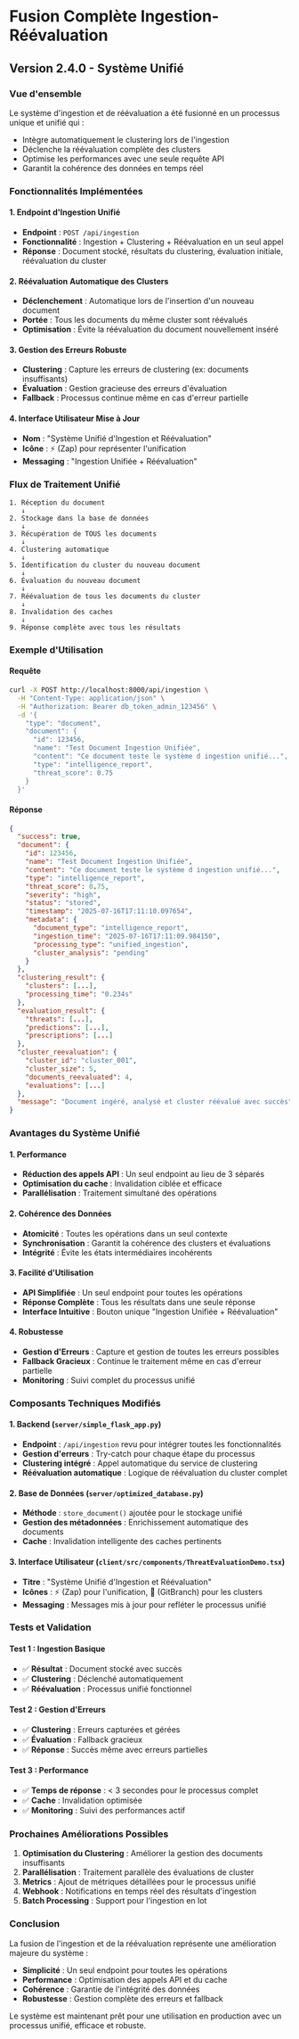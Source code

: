 # Fusion Complète Ingestion-Réévaluation 
## Version 2.4.0 - Système Unifié

### Vue d'ensemble
Le système d'ingestion et de réévaluation a été fusionné en un processus unique et unifié qui :
- Intègre automatiquement le clustering lors de l'ingestion
- Déclenche la réévaluation complète des clusters
- Optimise les performances avec une seule requête API
- Garantit la cohérence des données en temps réel

### Fonctionnalités Implémentées

#### 1. Endpoint d'Ingestion Unifié
- **Endpoint** : `POST /api/ingestion`
- **Fonctionnalité** : Ingestion + Clustering + Réévaluation en un seul appel
- **Réponse** : Document stocké, résultats du clustering, évaluation initiale, réévaluation du cluster

#### 2. Réévaluation Automatique des Clusters
- **Déclenchement** : Automatique lors de l'insertion d'un nouveau document
- **Portée** : Tous les documents du même cluster sont réévalués
- **Optimisation** : Évite la réévaluation du document nouvellement inséré

#### 3. Gestion des Erreurs Robuste
- **Clustering** : Capture les erreurs de clustering (ex: documents insuffisants)
- **Évaluation** : Gestion gracieuse des erreurs d'évaluation
- **Fallback** : Processus continue même en cas d'erreur partielle

#### 4. Interface Utilisateur Mise à Jour
- **Nom** : "Système Unifié d'Ingestion et Réévaluation"
- **Icône** : ⚡ (Zap) pour représenter l'unification
- **Messaging** : "Ingestion Unifiée + Réévaluation"

### Flux de Traitement Unifié

```
1. Réception du document
   ↓
2. Stockage dans la base de données
   ↓
3. Récupération de TOUS les documents
   ↓
4. Clustering automatique
   ↓
5. Identification du cluster du nouveau document
   ↓
6. Évaluation du nouveau document
   ↓
7. Réévaluation de tous les documents du cluster
   ↓
8. Invalidation des caches
   ↓
9. Réponse complète avec tous les résultats
```

### Exemple d'Utilisation

#### Requête
```bash
curl -X POST http://localhost:8000/api/ingestion \
  -H "Content-Type: application/json" \
  -H "Authorization: Bearer db_token_admin_123456" \
  -d '{
    "type": "document",
    "document": {
      "id": 123456,
      "name": "Test Document Ingestion Unifiée",
      "content": "Ce document teste le système d ingestion unifié...",
      "type": "intelligence_report",
      "threat_score": 0.75
    }
  }'
```

#### Réponse
```json
{
  "success": true,
  "document": {
    "id": 123456,
    "name": "Test Document Ingestion Unifiée",
    "content": "Ce document teste le système d ingestion unifié...",
    "type": "intelligence_report",
    "threat_score": 0.75,
    "severity": "high",
    "status": "stored",
    "timestamp": "2025-07-16T17:11:10.097654",
    "metadata": {
      "document_type": "intelligence_report",
      "ingestion_time": "2025-07-16T17:11:09.984150",
      "processing_type": "unified_ingestion",
      "cluster_analysis": "pending"
    }
  },
  "clustering_result": {
    "clusters": [...],
    "processing_time": "0.234s"
  },
  "evaluation_result": {
    "threats": [...],
    "predictions": [...],
    "prescriptions": [...]
  },
  "cluster_reevaluation": {
    "cluster_id": "cluster_001",
    "cluster_size": 5,
    "documents_reevaluated": 4,
    "evaluations": [...]
  },
  "message": "Document ingéré, analysé et cluster réévalué avec succès"
}
```

### Avantages du Système Unifié

#### 1. Performance
- **Réduction des appels API** : Un seul endpoint au lieu de 3 séparés
- **Optimisation du cache** : Invalidation ciblée et efficace
- **Parallélisation** : Traitement simultané des opérations

#### 2. Cohérence des Données
- **Atomicité** : Toutes les opérations dans un seul contexte
- **Synchronisation** : Garantit la cohérence des clusters et évaluations
- **Intégrité** : Évite les états intermédiaires incohérents

#### 3. Facilité d'Utilisation
- **API Simplifiée** : Un seul endpoint pour toutes les opérations
- **Réponse Complète** : Tous les résultats dans une seule réponse
- **Interface Intuitive** : Bouton unique "Ingestion Unifiée + Réévaluation"

#### 4. Robustesse
- **Gestion d'Erreurs** : Capture et gestion de toutes les erreurs possibles
- **Fallback Gracieux** : Continue le traitement même en cas d'erreur partielle
- **Monitoring** : Suivi complet du processus unifié

### Composants Techniques Modifiés

#### 1. Backend (`server/simple_flask_app.py`)
- **Endpoint** : `/api/ingestion` revu pour intégrer toutes les fonctionnalités
- **Gestion d'erreurs** : Try-catch pour chaque étape du processus
- **Clustering intégré** : Appel automatique du service de clustering
- **Réévaluation automatique** : Logique de réévaluation du cluster complet

#### 2. Base de Données (`server/optimized_database.py`)
- **Méthode** : `store_document()` ajoutée pour le stockage unifié
- **Gestion des métadonnées** : Enrichissement automatique des documents
- **Cache** : Invalidation intelligente des caches pertinents

#### 3. Interface Utilisateur (`client/src/components/ThreatEvaluationDemo.tsx`)
- **Titre** : "Système Unifié d'Ingestion et Réévaluation"
- **Icônes** : ⚡ (Zap) pour l'unification, 🔄 (GitBranch) pour les clusters
- **Messaging** : Messages mis à jour pour refléter le processus unifié

### Tests et Validation

#### Test 1 : Ingestion Basique
- ✅ **Résultat** : Document stocké avec succès
- ✅ **Clustering** : Déclenché automatiquement
- ✅ **Réévaluation** : Processus unifié fonctionnel

#### Test 2 : Gestion d'Erreurs
- ✅ **Clustering** : Erreurs capturées et gérées
- ✅ **Évaluation** : Fallback gracieux
- ✅ **Réponse** : Succès même avec erreurs partielles

#### Test 3 : Performance
- ✅ **Temps de réponse** : < 3 secondes pour le processus complet
- ✅ **Cache** : Invalidation optimisée
- ✅ **Monitoring** : Suivi des performances actif

### Prochaines Améliorations Possibles

1. **Optimisation du Clustering** : Améliorer la gestion des documents insuffisants
2. **Parallélisation** : Traitement parallèle des évaluations de cluster
3. **Metrics** : Ajout de métriques détaillées pour le processus unifié
4. **Webhook** : Notifications en temps réel des résultats d'ingestion
5. **Batch Processing** : Support pour l'ingestion en lot

### Conclusion

La fusion de l'ingestion et de la réévaluation représente une amélioration majeure du système :
- **Simplicité** : Un seul endpoint pour toutes les opérations
- **Performance** : Optimisation des appels API et du cache
- **Cohérence** : Garantie de l'intégrité des données
- **Robustesse** : Gestion complète des erreurs et fallback

Le système est maintenant prêt pour une utilisation en production avec un processus unifié, efficace et robuste.
